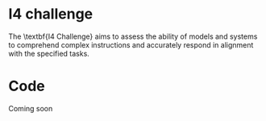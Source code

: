 # I4 challenge
The \textbf{I4 Challenge} aims to assess the ability of models and systems to comprehend complex instructions and accurately respond in alignment with the specified tasks.

# Code
Coming soon
